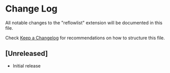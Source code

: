 # Change Log

All notable changes to the "reflowlist" extension will be documented in this file.

Check [Keep a Changelog](http://keepachangelog.com/) for recommendations on how to structure this file.

## [Unreleased]

- Initial release